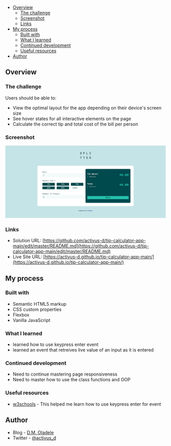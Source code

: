 
- [Overview](#overview)
  - [The challenge](#the-challenge)
  - [Screenshot](#screenshot)
  - [Links](#links)
- [My process](#my-process)
  - [Built with](#built-with)
  - [What I learned](#what-i-learned)
  - [Continued development](#continued-development)
  - [Useful resources](#useful-resources)
- [Author](#author)


## Overview

### The challenge
Users should be able to:

- View the optimal layout for the app depending on their device's screen size
- See hover states for all interactive elements on the page
- Calculate the correct tip and total cost of the bill per person

### Screenshot
![](./images/screencapture-calculator-app.png)


### Links

- Solution URL: [https://github.com/activus-d/tip-calculator-app-main/edit/master/README.md](https://github.com/activus-d/tip-calculator-app-main/edit/master/README.md)
- Live Site URL: [https://activus-d.github.io/tip-calculator-app-main/](https://activus-d.github.io/tip-calculator-app-main/)

## My process

### Built with
- Semantic HTML5 markup
- CSS custom properties
- Flexbox
- Vanilla JavaScript

### What I learned
- learned how to use keypress enter event
- learned an event that retreives live value of an input as it is entered

### Continued development
- Need to continue mastering page responsiveness
- Need to master how to use the class functions and OOP

### Useful resources
- [w3schools](https://www.w3schools.com/howto/tryit.asp?filename=tryhow_js_trigger_button_enter) - This helped me learn how to use keypress enter for event

## Author

- Blog - [D.M. Oladele](https://activuscode.hashnode.dev/)
- Twitter - [@activus_d](https://twitter.com/activus_d)
